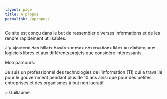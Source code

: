 ```yaml
---
layout: page
title: À propos
permalink: /apropos/
---
```


Ce site est conçu dans le but de rassembler diverses informations et de les rendre rapidement utilisables.

J'y ajouterai des billets basés sur mes observations liées au diabète, aux logiciels libres et aux différents projets que considère intéressants.

Mon parcours:

Je suis un professionnel des technologies de l'information (TI) qui a travaillé pour le gouvernment pendant plus de 10 ans ainsi que pour des petites entreprises et des organismes à but non lucratif.

~ Guillaume
